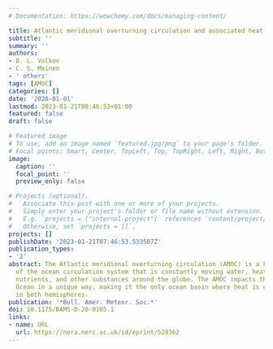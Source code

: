 ```yaml
---
# Documentation: https://wowchemy.com/docs/managing-content/

title: Atlantic meridional overturning circulation and associated heat transport
subtitle: ''
summary: ''
authors:
- D. L. Volkov
- C. S. Meinen
- ' others'
tags: [AMOC]
categories: []
date: '2020-01-01'
lastmod: 2023-01-21T08:46:53+01:00
featured: false
draft: false

# Featured image
# To use, add an image named `featured.jpg/png` to your page's folder.
# Focal points: Smart, Center, TopLeft, Top, TopRight, Left, Right, BottomLeft, Bottom, BottomRight.
image:
  caption: ''
  focal_point: ''
  preview_only: false

# Projects (optional).
#   Associate this post with one or more of your projects.
#   Simply enter your project's folder or file name without extension.
#   E.g. `projects = ["internal-project"]` references `content/project/deep-learning/index.md`.
#   Otherwise, set `projects = []`.
projects: []
publishDate: '2023-01-21T07:46:53.533507Z'
publication_types:
- '2'
abstract: The Atlantic meridional overturning circulation (AMOC) is a key component
  of the ocean circulation system that is constantly moving water, heat, salt, carbon,
  nutrients, and other substances around the globe. The AMOC impacts the Atlantic
  Ocean in a unique way, making it the only ocean basin where heat is carried northward
  in both hemispheres.
publication: '*Bull. Amer. Meteor. Soc.*'
doi: 10.1175/BAMS-D-20-0105.1
links:
- name: URL
  url: https://nora.nerc.ac.uk/id/eprint/528362
---
```

